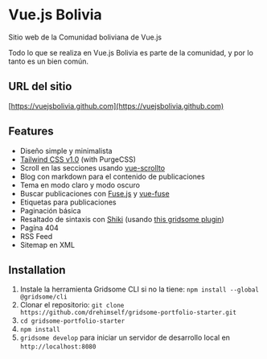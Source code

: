 # Vue.js Bolivia

Sitio web de la Comunidad boliviana de Vue.js

Todo lo que se realiza en Vue.js Bolivia es parte de la comunidad, y por lo tanto es un bien común.

<!-- ![screenshot](https://user-images.githubusercontent.com/4316355/55691365-a2403380-596b-11e9-93be-05b846ec7760.jpg) -->

## URL del sitio

[https://vuejsbolivia.github.com](https://vuejsbolivia.github.com)

## Features

- Diseño simple y minimalista
- [Tailwind CSS v1.0](https://tailwindcss.com) (with PurgeCSS)
- Scroll en las secciones usando [vue-scrollto](https://github.com/rigor789/vue-scrollto)
- Blog con markdown para el contenido de publicaciones
- Tema en modo claro y modo oscuro
- Buscar publicaciones con [Fuse.js](https://fusejs.io) y [vue-fuse](https://github.com/shayneo/vue-fuse)
- Etiquetas para publicaciones
- Paginación básica
- Resaltado de sintaxis con [Shiki](https://shiki.matsu.io) (usando [this gridsome plugin](https://gridsome.org/plugins/gridsome-plugin-remark-shiki))
- Pagína 404
- RSS Feed
- Sitemap en XML

## Installation

1. Instale la herramienta Gridsome CLI si no la tiene: `npm install --global @gridsome/cli`
1. Clonar el repositorio: `git clone https://github.com/drehimself/gridsome-portfolio-starter.git`
1. `cd gridsome-portfolio-starter`
1. `npm install`
1. `gridsome develop` para iniciar un servidor de desarrollo local en `http://localhost:8080`
